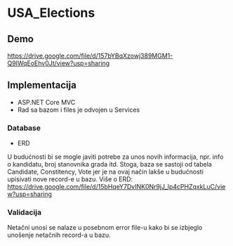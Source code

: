 # USA_Elections

## Demo

https://drive.google.com/file/d/157bYBqXzowj389MGM1-Q9IWqEoEhv0Jt/view?usp=sharing

## Implementacija
 - ASP.NET Core MVC
 - Rad sa bazom i files je odvojen u Services

### Database 

- ERD

U budućnosti bi se mogle javiti potrebe za unos novih informacija, npr. info o kandidatu, broj stanovnika grada itd.
Stoga, baza se sastoji od tabela Candidate, Constitency, Vote jer je na ovaj način lakše u budućnosti upisivati nove record-e u bazu.
Više o ERD:
https://drive.google.com/file/d/15bHqeY7DvINK0Nr9jJ_lp4cPHZqxkLuC/view?usp=sharing


### Validacija
Netačni unosi se nalaze u posebnom error file-u kako bi se izbjeglo unošenje netačnih record-a u bazu.
